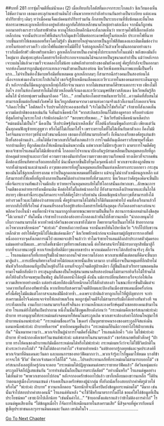 ##บทที่ 281 การซุ่มโจมตีที่แม่น้ำแดง (2)
เมื่อเทียบกับโลตัสที่มองจากระยะไกลแล้ว ซิลเวียมองเห็นได้ชัดกว่ามาก
เธอมองทะลุกำแพงบ้านดินไป เห็นพวกทหารกำลังทำงานกันอย่างเป็นระเบียบ แต่ละคนทำกิริยาซ้ำๆ เดิมๆ ทว่าเมื่อคนเจ็ดแปดคนทำกิริยาร่วมกัน ก็กลายเป็นระบบงานที่ซับซ้อนและลื่นไหล ห่อกระดาษและลูกเหล็กที่กองอยู่หลังห้องถูกยัดใส่ท่อเหล็กขนาดใหญ่อย่างต่อเนื่อง จากนั้นก็ถูกพ่นออกมาอย่างแรงราวกับสายฟ้าฟาด
หากดูให้ละเอียดอีกนิดจะสังเกตเห็นว่า ทหารจุดไฟที่เชือกหลังท่อเหล็กก่อน จากนั้นประกายไฟที่เต้นระริกก็มุดเข้าไปติดห่อกระดาษที่อยู่ในท่อเหล็ก ประกายไฟที่ฉายวาบขึ้นมาทำให้เธอเผลอหรี่ตาโดยไม่รู้ตัว มันขยายใหญ่จนกลายเป็นลูกไฟสีส้มแดงและเติมเต็มช่องว่างภายในท่ออย่างรวดเร็ว เปลวไฟที่แผ่ขยายไม่มีที่ไป จึงห่อลูกเหล็กไว้แล้วเขวี้ยงมันออกมาอย่างแรงราวกับมือยักษ์!
เพียงพริบตาเดียว ลูกเหล็กก็กลายเป็นเงาดำพุ่งไปกระแทกเรือในแม่น้ำ พลังของมันยิ่งใหญ่มาก มันพุ่งทะลุห้องโดยสารเรือซึ่งประกอบจากแผ่นไม้จนกลายเป็นรูขนาดเท่ากำปั้น แม้ว่าหลังจากเจาะแผ่นไม้แล้วความเร็วจะลดลงไปไม่น้อย แต่พลังทำลายล้างของมันยังคงอยู่ ศัตรูที่กำลังจะปีนออกมาจากห้องโดยสารถูกมันพุ่งกระแทกเอวจนตัวขาดเป็นสองท่อน
ซิลเวียเพิ่งเคยเห็นภาพแบบนี้เป็นครั้งแรก...ไม่จำเป็นต้องใช้ดาบหรือมีดที่แหลมคม ลูกเหล็กกลมๆ ก็สามารถฉีกร่างคนเป็นสองท่อนได้
เนื่องจากเพ่งมองในระยะใกล้เกินไป เธอจึงรู้สึกเหมือนเลือดและอวัยวะภายในของคนตายกระเด็นมาถูกตัว หลังจากนั้นก็มีคนถูกลูกเหล็กพุ่งใส่อีกจำนวนมาก หากไม่แขนขาขาดก็ศีรษะแตกกระจาย เพียงไม่กี่อึดใจ ภายในห้องโดยสารก็เต็มไปด้วยเลือดที่เจิ่งนองและอวัยวะมนุษย์สีขาวสลับแดง
ซิลเวียพลันรู้สึกคลื่นไส้ น้ำย่อยพุ่งพรวดขึ้นมาถึงคอ
“โอ้ก...” ภาพในห้องโดยสารพลันหายวับไป...ความคิดที่สับสนไม่สามารถเชื่อมต่อกับพลังวิเศษได้ ซิลเวียถูกตัดขาดจากดวงตาแห่งความจริงแล้วก็เอาแต่โก่งคออาเจียน
“เกิดอะไรขึ้น” โลตัสตกใจ รีบปราดไปประคองเธอทันที “เจ้าไม่เป็นไรใช่หรือไม่”
เจ้าชายก็สังเกตเห็นความผิดปกติของเธอเช่นกัน จึงยื่นผ้าเช็ดหน้าให้ “หากสะอิดสะเอียนก็ไม่ต้องดูหรอก หรืออย่างน้อยที่สุดก็อย่าดูในระยะใกล้ เจ้าพักก่อนดีกว่า”
“ขอบพระทัยเพคะ...” ซิลเวียรับผ้าเช็ดหน้ามาเช็ดปาก “หม่อมฉันไม่เป็นไร”
นี่คงเป็น ‘สิ่งประดิษฐ์อันน่าเหลือเชื่อ’ ที่ไลต์นิ่งกับเมซีพูดถึงกระมัง เพียงแต่วันนั้นทุกคนฟังหูซ้ายทะลุหูขวา หรือไม่ก็ไม่เก็บมาใส่ใจ เพราะตราบใดที่ไม่ได้เห็นกับตาตัวเอง ก็คงไม่มีใครจินตนาการอาวุธที่น่ากลัวขนาดนี้ออก
เธอมองไปที่สนามรบอีกครั้ง ก็เห็นกองเรือของศัตรูแล่นเข้าฝั่งทั้งสองด้านแล้ว...เห็นได้ชัดว่าพวกเขาก็เริ่มสังเกตแล้วว่า การโจมตีอันดุเดือดราวกับพายุครั้งนี้มาจากบ้านเตี้ยๆ ที่ถูกดัดแปลงให้เหมือนเนินดินพวกนั้น แต่พวกเขาไม่มีทางรู้เลยว่า มาตรการโจมตีศัตรูของเจ้าชายโรแลนด์ไม่ได้มีเพียงเท่านี้
ไกลออกไปจากแนวป้องกันรูปสามเหลี่ยมเป็นหลุมหลบภัยที่ถูกปกคลุมด้วยหญ้าและเถาวัลย์ ความยาวของมันเท่ากับความยาวของขบวนเรือพอดี ทางเดียวที่จะรอดพ้นคือต้องเปลี่ยนทิศทางเรือถอยกลับไป มิฉะนั้นหากขึ้นฝั่งที่จุดใดจุดหนึ่งล่ะก็ พวกเขาจะต้องถูกตีขนาบจากทั้งด้านหน้าและด้านหลัง
อาวุธของทหารที่อยู่ในหลุมหลบภัยเป็นแท่งเหล็กทรงกระบอกยาว กระสุนของมันไม่ใช่ลูกเหล็กทรงกลม ทว่าเป็นลูกดอกแหลมคมที่ไม่มีหาง แม้จะดูไม่น่ากลัวเหมือนลูกเหล็ก แต่ก็สามารถทำให้เหยื่อที่ถูกยิงกลายเป็นศพได้อย่างง่ายดายทั้งที่สวมเกราะ
ซิลเวียเดาว่าศัตรูคงคิดจะขึ้นฝั่งเพื่อจัดกระบวนทัพแล้วโจมตีกลับ ทว่าทหารในหลุมหลบภัยไม่ให้โอกาสนั้นแก่พวกเขา...ลักษณะการโจมตีของเหล่าทหารยังเหมือนเดิม คือต่อให้ไม่โผล่หน้าออกไป ก็ยังสามารถเล็งเป้าหมายและลั่นไกได้สบายๆ เพียงเท่านี้กระสุนก็สาดกระจายใส่ศัตรูได้ราวกับห่าฝน
เมื่อเผชิญหน้ากับอาวุธที่สามารถยิงได้อย่างรวดเร็วและไม่ต้องง้างสายแบบนี้ ศัตรูต้านทานได้ไม่ทันไรก็มีอันแตกพ่ายไป คนที่ลงเรือมาแล้วก็อยากกลับไปที่เรือใหม่ ส่วนคนที่รอลงเรืออยู่ข้างห้องโดยสารก็หนีกันอุตลุด เรือโคลงอย่างแรงก่อนจะพลิกคว่ำลงในน้ำ คนที่ตกน้ำจำนวนมากถูกยิงตายขณะพยายามปีนขึ้นเรือ สถานการณ์อลหม่านถึงขีดสุด
“ได้เวลาแล้ว” ทันใดนั้น เจ้าชายก็วางกล้องส่องทางไกลลงแล้วหันไปสั่งขวานเหล็ก “นำกองหนุนไปเก็บกวาดสนามรบได้ หากหัวหน้าอัศวินของพวกเขายังไม่ตาย ก็พยายามจับเป็นมาให้ได้ ข้าอยากถามอะไรพวกเขาสักหน่อย”
“พ่ะย่ะค่ะ” ฝ่ายหลังถวายบังคม
จากนั้นเขาก็หันไปหาซิลเวีย “เจ้าก็ไปกับขวานเหล็กด้วย อย่าให้ศัตรูหนีไปได้แม้แต่คนเดียว”
ซิลเวียพยักหน้าก่อนจะเดินตามผู้บัญชาการกองทัพที่หนึ่งออกจากจุดสังเกตการณ์ไป เธอพอจะเข้าใจแล้วว่า ทำไมเจ้าชายโรแลนด์ถึงกล้าประกาศตัวคุ้มครองแม่มดอย่างเปิดเผย...ตราบใดที่เขามีอาวุธที่ทรงพลังขนาดนี้ ต่อให้ศาสนจักรใช้นักรบอาญาสิทธิ์มาสู้ก็ยากที่จะเอาชนะอยู่ดี หากเจ้าหญิงทิลลีมีอาวุธแบบเขาบ้าง พวกแม่มดก็อาจจะได้กลับบ้านจริงๆ สักวัน
…
โรแลนด์มองเรือที่เกยอยู่ริมฝั่งน้ำพลางถอนใจด้วยความโล่งอก
พวกเขาแพ้ตั้งแต่ตอนที่คิดจะขึ้นบกมาสู้แล้ว...การเปลี่ยนทิศทางเรือด้วยไม้ถ่อและพายนั้นเสียเวลามาก บางทีนี่อาจเป็นเหตุผลที่อีกฝ่ายไม่หันหัวเรือกลับตอนที่ถูกปืนใหญ่ยิงก็ได้ แทนที่จะถูกโจมตีอยู่ฝ่ายเดียว ก็สู้ขึ้นฝั่งแล้วเรียกรวมพลคนติดยามาโจมตีกลับดีกว่า
กระสุนลูกตันของปืนใหญ่สนามขนาดสิบสองปอนด์ไม่สามารถยิงเรือไม้ให้จมได้ ต่อให้ยิงตัวเรือจนพรุนเป็นพันรู มันก็ยังลอยน้ำได้อยู่ดี ดังนั้น แม้การเปลี่ยนทิศทางเรือจะก่อให้เกิดความเสียหายอย่างหนัก แต่อย่างน้อยก็ต้องมีเรือหนีรอดไปได้สักลำสองลำ ในขณะที่การขึ้นฝั่งมีแต่จะวอดวายกันทั้งกองทัพเท่านั้น
หากเทียบกับสงครามโจมตีป้อมและป้องกันเมืองชายแดนเมื่อครั้งก่อน ครั้งนี้ศัตรูไม่มีแม้แต่โอกาสจะแสดงฝีมือด้วยซ้ำ...คงเพราะปกติแล้วยาถูกเก็บไว้ที่ผู้บัญชาการ จะทำสงครามเมื่อไรจึงค่อยแจกจ่ายให้เหล่าพลเรือน พอถูกซุ่มโจมตีจึงไม่สามารถรับมือได้อย่างทันท่วงที
จนกระทั่งตกเย็น งานเก็บกวาดสนามรบจึงเสร็จสิ้นลง
ขวานเหล็กและองครักษ์คุมตัวเชลยสองคนเข้ามาในค่าย
โรแลนด์ยังไม่ทันเปิดปากถาม หนึ่งในนั้นก็ชิงพูดเสียงดังก่อนว่า “กระหม่อมคือเซอร์สเนกพ่ะย่ะค่ะ ฝ่าบาท ทรงอนุญาตให้กระหม่อมส่งจดหมายให้คนในตระกูลเถิด พวกเขาจะต้องส่งค่าไถ่ก้อนใหญ่มาให้ฝ่าบาทแน่นอนพ่ะย่ะค่ะ”
“กระหม่อมชื่อแอร์วิน ไชเดอร์ เป็นบุตรชายคนรองของตระกูลอีจิสแห่งดินแดนเหนือพ่ะย่ะค่ะ ฝ่าบาทที่เคารพ” ชายอีกคนพูดขึ้นบ้าง “กระหม่อมก็ยินดีถวายค่าไถ่ให้ฝ่าบาทเช่นกัน”
“นั่นหมายความว่า...พวกเจ้าเป็นผู้นำการโจมตีครั้งนี้สินะ” โรแลนด์เลิกคิ้ว
“เอ่อ ไม่ใช่พ่ะย่ะค่ะ ฝ่าบาท หัวหน้ากองคือเซอร์วินเซนต์พ่ะย่ะค่ะ แต่เขาตายในสนามรบแล้ว” เซอร์สเนกขยับตัวสักครู่ “ฝ่าบาท ทรงให้คนของฝ่าบาทแก้มัดมือกระหม่อมได้หรือไม่พ่ะย่ะค่ะ กระหม่อมหวังว่าจะได้ใช้ชีวิตปกติในช่วงระหว่างรอไถ่ตัว”
“ข้าไม่ได้ต้องการค่าไถ่” เจ้าชายส่ายหน้า “แต่ข้าอยากรู้กลยุทธ์และจุดประสงค์ที่พวกเจ้ามาที่ดินแดนตะวันตก และแผนการของทอว์ฟิคมากกว่า...พวกเจ้ารู้อะไรก็พูดมาให้หมด บางทีข้าอาจจะให้ ‘ชีวิต’ ที่พวกเจ้าสมควรได้ก็ได้”
“เอ่อ...โปรดประทานอภัยที่กระหม่อมไม่สามารถบอกได้” เซอร์สเนกลังเลอยู่สักครู่ก่อนจะตอบ
“กระหม่อมได้ปฏิญาณตนต่อพระราชาทอว์ฟิคแล้ว” อัศวินหนุ่มแห่งตระกูลอีจิสก็ปฏิเสธเช่นกัน “การทำเช่นนั้นถือเป็นการตระบัดสัตย์”
“อย่างนั้นหรือ” โรแลนด์พูดอย่างไม่เห็นด้วย “พาพวกเขาออกไปก่อน”
หลังจากองครักษ์ออกไปแล้ว เขาก็เหลือบมองขวานเหล็ก “ได้ยินว่าตอนอยู่เมืองไอรอนแซนด์ เจ้าเคยเป็นองครักษ์ของผู้นำกลุ่ม ทั้งยังถนัดเรื่องสอบปากคำศัตรูด้วยใช่หรือไม่”
“พ่ะย่ะค่ะ ฝ่าบาท” ขวานเหล็กตอบ “น้อยนักที่จะมีใครปิดบังข้อมูลกระหม่อมได้”
“ดีมาก เช่นนั้นเจ้าไปสอบปากคำสองคนนี้” โรแลนด์หันหลัง “จะใช้วิธีหรือมาตรการใดก็ได้ ขอแค่ให้ได้ข้อมูลที่เป็นประโยชน์พอ”
เขาชะงักไปเล็กน้อย “เช่นนั้นค่าไถ่...”
“ข้าบอกตั้งแต่แรกแล้วว่าข้าไม่ต้องการค่าไถ่” โรแลนด์พูดเสียงเย็น “ได้ข้อมูลเมื่อไร ก็จัดการให้เหมือนตายในสงครามเสีย”
นี่สิจุดจบที่คู่ควรกับคนที่ขู่เข็ญประชาชนและรุกรานดินแดนตะวันตก เขาคิดในใจ
........................................


[Go To Next Chapter]( ./194.md)